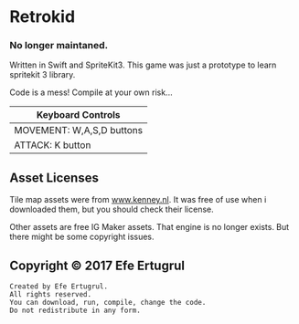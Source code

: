 # Retrokid

### No longer maintaned.

Written in Swift and SpriteKit3.
This game was just a prototype to learn spritekit 3 library.

Code is a mess! Compile at your own risk...

|Keyboard Controls|
|-----------------|
|MOVEMENT:  W,A,S,D buttons|
|ATTACK:    K button       |


## Asset Licenses

Tile map assets were from www.kenney.nl.
It was free of use when i downloaded them, but you should check their license.

Other assets are free IG Maker assets. That engine is no longer exists. But there might be some copyright issues.

## Copyright © 2017 Efe Ertugrul

```
Created by Efe Ertugrul.
All rights reserved.
You can download, run, compile, change the code.
Do not redistribute in any form.
```
